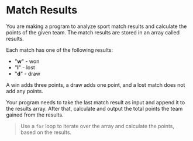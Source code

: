 # Match Results

You are making a program to analyze sport match results and calculate the points of the given team.
The match results are stored in an array called results.

Each match has one of the following results:
- "**w**" - won
- "**l**" - lost
- "**d**" - draw

A win adds three points, a draw adds one point, and a lost match does not add any points.

Your program needs to take the last match result as input and append it to the results array. After that, calculate and output the total points the team gained from the results.

>Use a `for` loop to iterate over the array and calculate the points, based on the results.